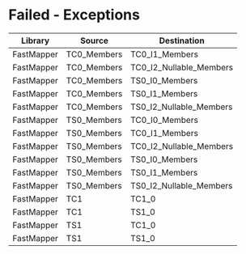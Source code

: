# Failed - Exceptions
|Library             |Source                  |Destination             
|--------------------|------------------------|------------------------
|FastMapper          |TC0_Members             |TC0_I1_Members          
|FastMapper          |TC0_Members             |TC0_I2_Nullable_Members 
|FastMapper          |TC0_Members             |TS0_I0_Members          
|FastMapper          |TC0_Members             |TS0_I1_Members          
|FastMapper          |TC0_Members             |TS0_I2_Nullable_Members 
|FastMapper          |TS0_Members             |TC0_I0_Members          
|FastMapper          |TS0_Members             |TC0_I1_Members          
|FastMapper          |TS0_Members             |TC0_I2_Nullable_Members 
|FastMapper          |TS0_Members             |TS0_I0_Members          
|FastMapper          |TS0_Members             |TS0_I1_Members          
|FastMapper          |TS0_Members             |TS0_I2_Nullable_Members 
|FastMapper          |TC1                     |TC1_0                   
|FastMapper          |TC1                     |TS1_0                   
|FastMapper          |TS1                     |TC1_0                   
|FastMapper          |TS1                     |TS1_0                   
